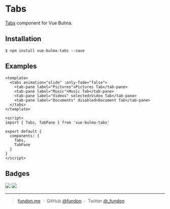 # Tabs

[Tabs](http://bulma.io/documentation/components/tabs) component for Vue Bulma.


## Installation

```console
$ npm install vue-bulma-tabs --save
```


## Examples

```vue
<template>
  <tabs animation="slide" :only-fade="false">
    <tab-pane label="Pictures">Pictures Tab</tab-pane>
    <tab-pane label="Music">Music Tab</tab-pane>
    <tab-pane label="Videos" selected>Video Tab</tab-pane>
    <tab-pane label="Documents" disabled>Document Tab</tab-pane>
  </tabs>
</template>

<script>
import { Tabs, TabPane } from 'vue-bulma-tabs'

export default {
  components: {
    Tabs,
    TabPane
  }
}
</script>
```


## Badges

![](https://img.shields.io/badge/license-MIT-blue.svg)
![](https://img.shields.io/badge/status-stable-green.svg)

---

> [fundon.me](https://fundon.me) &nbsp;&middot;&nbsp;
> GitHub [@fundon](https://github.com/fundon) &nbsp;&middot;&nbsp;
> Twitter [@_fundon](https://twitter.com/_fundon)

